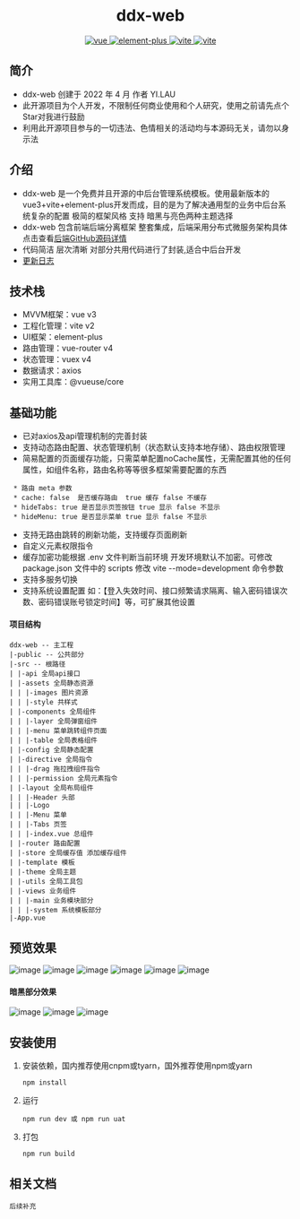 <h1 align="center">ddx-web</h1>
<p align="center">
    <a href="https://github.com/vuejs/vue-next">
        <img src="https://img.shields.io/badge/vue3-3.0.5-brightgreen.svg" alt="vue">
    </a>
    <a href="https://github.com/element-plus/element-plus">
        <img src="https://img.shields.io/badge/elementPlus-1.0.2beta.42-brightgreen.svg" alt="element-plus">
    </a>
    <a href="https://github.com/vitejs/vite">
        <img src="https://img.shields.io/badge/vite-2.2.3-brightgreen.svg" alt="vite">
    </a>
     <a href="https://www.npmjs.com/package/vue">
        <img src="https://img.shields.io/npm/v/vue.svg" alt="vite">
    </a>
</p>
 
## 简介
- ddx-web 创建于 2022 年 4 月 作者 YI.LAU 
- 此开源项目为个人开发，不限制任何商业使用和个人研究，使用之前请先点个Star对我进行鼓励
- 利用此开源项目参与的一切违法、色情相关的活动均与本源码无关，请勿以身示法

## 介绍
- ddx-web 是一个免费并且开源的中后台管理系统模板。使用最新版本的vue3+vite+element-plus开发而成，目的是为了解决通用型的业务中后台系统复杂的配置 极简的框架风格 支持 暗黑与亮色两种主题选择
- ddx-web 包含前端后端分离框架 整套集成，后端采用分布式微服务架构具体点击查看[后端GitHub源码详情](https://github.com/LauYi-a/ddxs) 
- 代码简洁 层次清晰 对部分共用代码进行了封装,适合中后台开发
- [更新日志](./VERSION.md)

## 技术栈
   - MVVM框架：vue v3
   - 工程化管理：vite v2
   - UI框架：element-plus
   - 路由管理：vue-router v4
   - 状态管理：vuex v4
   - 数据请求：axios
   - 实用工具库：@vueuse/core
   
## 基础功能
- 已对axios及api管理机制的完善封装
- 支持动态路由配置、状态管理机制（状态默认支持本地存储）、路由权限管理
- 简易配置的页面缓存功能，只需菜单配置noCache属性，无需配置其他的任何属性，如组件名称，路由名称等等很多框架需要配置的东西
```
 * 路由 meta 参数
 * cache: false  是否缓存路由  true 缓存 false 不缓存
 * hideTabs: true 是否显示页签按钮 true 显示 false 不显示
 * hideMenu: true 是否显示菜单 true 显示 false 不显示
```
- 支持无路由跳转的刷新功能，支持缓存页面刷新
- 自定义元素权限指令
- 缓存加密功能根据 .env 文件判断当前环境 开发环境默认不加密。可修改 package.json 文件中的 scripts 修改 vite --mode=development 命令参数
- 支持多服务切换
- 支持系统设置配置 如：【登入失效时间、接口频繁请求隔离、输入密码错误次数、密码错误账号锁定时间】等，可扩展其他设置
#### 项目结构
```
ddx-web -- 主工程
|-public -- 公共部分
|-src -- 根路径
| |-api 全局api接口
| |-assets 全局静态资源
| | |-images 图片资源
| | |-style 共样式
| |-components 全局组件
| | |-layer 全局弹窗组件
| | |-menu 菜单跳转组件页面
| | |-table 全局表格组件
| |-config 全局静态配置
| |-directive 全局指令
| | |-drag 拖拉拽组件指令
| | |-permission 全局元素指令
| |-layout 全局布局组件
| | |-Header 头部
| | |-Logo 
| | |-Menu 菜单
| | |-Tabs 页签
| | |-index.vue 总组件
| |-router 路由配置
| |-store 全局缓存值 添加缓存组件
| |-template 模板
| |-theme 全局主题
| |-utils 全局工具包
| |-views 业务组件
| | |-main 业务模块部分
| | |-system 系统模板部分
|-App.vue
```
## 预览效果

![image](https://github.com/LauYi-a/ddx-wiki/blob/master/images/微信图片_20220812162735.png)
![image](https://github.com/LauYi-a/ddx-wiki/blob/master/images/微信图片_20220812162817.png)
![image](https://github.com/LauYi-a/ddx-wiki/blob/master/images/微信图片_20220812162854.png)
![image](https://github.com/LauYi-a/ddx-wiki/blob/master/images/微信图片_20220812163127.png)
![image](https://github.com/LauYi-a/ddx-wiki/blob/master/images/微信图片_20220812163253.png)
![image](https://github.com/LauYi-a/ddx-wiki/blob/master/images/微信图片_20220812163259.png)
#### 暗黑部分效果
![image](https://github.com/LauYi-a/ddx-wiki/blob/master/images/微信图片_20220812163004.png)
![image](https://github.com/LauYi-a/ddx-wiki/blob/master/images/微信图片_20220812163032.png)
![image](https://github.com/LauYi-a/ddx-wiki/blob/master/images/微信图片_20220812163247.png)

## 安装使用

1. 安装依赖，国内推荐使用cnpm或tyarn，国外推荐使用npm或yarn

   ```
   npm install
   ```

2. 运行

   ```
   npm run dev 或 npm run uat
   ```

3. 打包

   ```
   npm run build
   ```
 
 ## 相关文档
 ````
 后续补充
 ````

